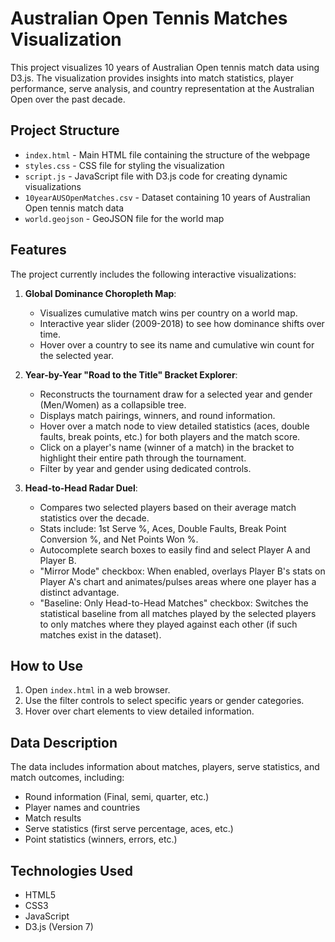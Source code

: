 # Australian Open Tennis Matches Visualization

This project visualizes 10 years of Australian Open tennis match data using D3.js. The visualization provides insights into match statistics, player performance, serve analysis, and country representation at the Australian Open over the past decade.

## Project Structure

- `index.html` - Main HTML file containing the structure of the webpage
- `styles.css` - CSS file for styling the visualization
- `script.js` - JavaScript file with D3.js code for creating dynamic visualizations
- `10yearAUSOpenMatches.csv` - Dataset containing 10 years of Australian Open tennis match data
- `world.geojson` - GeoJSON file for the world map

## Features

The project currently includes the following interactive visualizations:

1.  **Global Dominance Choropleth Map**:
    *   Visualizes cumulative match wins per country on a world map.
    *   Interactive year slider (2009-2018) to see how dominance shifts over time.
    *   Hover over a country to see its name and cumulative win count for the selected year.

2.  **Year-by-Year "Road to the Title" Bracket Explorer**:
    *   Reconstructs the tournament draw for a selected year and gender (Men/Women) as a collapsible tree.
    *   Displays match pairings, winners, and round information.
    *   Hover over a match node to view detailed statistics (aces, double faults, break points, etc.) for both players and the match score.
    *   Click on a player\'s name (winner of a match) in the bracket to highlight their entire path through the tournament.
    *   Filter by year and gender using dedicated controls.

3.  **Head-to-Head Radar Duel**:
    *   Compares two selected players based on their average match statistics over the decade.
    *   Stats include: 1st Serve %, Aces, Double Faults, Break Point Conversion %, and Net Points Won %.
    *   Autocomplete search boxes to easily find and select Player A and Player B.
    *   "Mirror Mode" checkbox: When enabled, overlays Player B\'s stats on Player A\'s chart and animates/pulses areas where one player has a distinct advantage.
    *   "Baseline: Only Head-to-Head Matches" checkbox: Switches the statistical baseline from all matches played by the selected players to only matches where they played against each other (if such matches exist in the dataset).

## How to Use

1. Open `index.html` in a web browser.
2. Use the filter controls to select specific years or gender categories.
3. Hover over chart elements to view detailed information.

## Data Description

The data includes information about matches, players, serve statistics, and match outcomes, including:

- Round information (Final, semi, quarter, etc.)
- Player names and countries
- Match results
- Serve statistics (first serve percentage, aces, etc.)
- Point statistics (winners, errors, etc.)

## Technologies Used

- HTML5
- CSS3
- JavaScript
- D3.js (Version 7)

